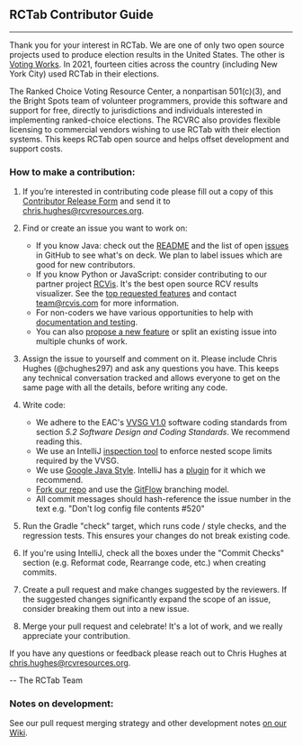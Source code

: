 ## RCTab Contributor Guide

---

Thank you for your interest in RCTab. We are one of only two open source projects used to produce election results in
the United States. The other is [Voting Works](https://www.voting.works/). In 2021, fourteen cities across the country
(including New York City) used RCTab in their elections.

The Ranked Choice Voting Resource Center, a nonpartisan 501(c)(3), and the Bright Spots team of volunteer programmers,
provide this software and support for free, directly to jurisdictions and individuals interested in implementing
ranked-choice elections. The RCVRC also provides flexible licensing to commercial vendors wishing to use RCTab with
their election systems. This keeps RCTab open source and helps offset development and support costs.

### How to make a contribution:

1. If you’re interested in contributing code please fill out a copy of
   this [Contributor Release Form](https://docs.google.com/document/d/1lTpwjQBnS7u8ONdm1rg7nhzXBB8o_I1n/edit?usp=sharing&ouid=116743718777594585909&rtpof=true&sd=true)
   and send it to [chris.hughes@rcvresources.org](mailto:chris.hughes@rcvresources.org).

2. Find or create an issue you want to work on:

   - If you know Java: check out the [README](https://github.com/BrightSpots/rcv#readme) and the list of
     open [issues](https://github.com/BrightSpots/rcv/issues) in GitHub to see what's on deck. We plan to label issues
     which are good for new contributors.
   - If you know Python or JavaScript: consider contributing to our partner
     project [RCVis](https://github.com/artoonie/rcvis#readme). It's the best open source RCV results visualizer. See
     the [top requested features](https://rcvis.com/#lookingfor) and contact [team@rcvis.com](mailto:team@rcvis.com)
     for
     more information.
   - For non-coders we have various opportunities to help
     with [documentation and testing](https://github.com/BrightSpots/rcv/issues?q=is%3Aissue+is%3Aopen+label%3Adocumentation).
   - You can also [propose a new feature](https://github.com/BrightSpots/rcv/issues/new) or split an existing issue
     into
     multiple chunks of work.

3. Assign the issue to yourself and comment on it. Please include Chris Hughes (@chughes297) and ask any questions you
   have. This keeps any technical conversation tracked and allows everyone to get on the same page with all the details,
   before writing any code.

4. Write code:

   - We adhere to the
     EAC's [VVSG V1.0](https://github.com/BrightSpots/rcv/blob/develop/reference/VVSG/VVSG-2005.1.0.VOL.1.pdf) software
     coding standards from section _5.2 Software Design and Coding Standards_. We recommend reading this.
   - We use an
     IntelliJ [inspection tool](https://github.com/BrightSpots/rcv/blob/develop/.idea/inspectionProfiles/Project_Default.xml)
     to enforce nested scope limits required by the VVSG.
   - We use [Google Java Style](https://google.github.io/styleguide/javaguide.html). IntelliJ has
     a [plugin](https://checkstyle.sourceforge.io/google_style.html) for it which we recommend.
   - [Fork our repo](https://docs.github.com/en/get-started/quickstart/contributing-to-projects) and use
     the [GitFlow](https://www.atlassian.com/git/tutorials/comparing-workflows/gitflow-workflow) branching model.
   - All commit messages should hash-reference the issue number in the text e.g. "Don't log config file contents #520"

5. Run the Gradle "check" target, which runs code / style checks, and the regression tests. This ensures your changes do
   not break existing code.

6. If you're using IntelliJ, check all the boxes under the "Commit Checks" section (e.g. Reformat code, Rearrange code,
   etc.) when creating commits.

7. Create a pull request and make changes suggested by the reviewers. If the suggested changes significantly expand the
   scope of an issue, consider breaking them out into a new issue.

8. Merge your pull request and celebrate! It's a lot of work, and we really appreciate your contribution.

If you have any questions or feedback please reach out to Chris Hughes
at [chris.hughes@rcvresources.org](mailto:chris.hughes@rcvresources.org).

-- The RCTab Team

### Notes on development:

See our pull request merging strategy and other development notes [on our Wiki](https://github.com/BrightSpots/rcv/wiki/Notes-on-Development).
